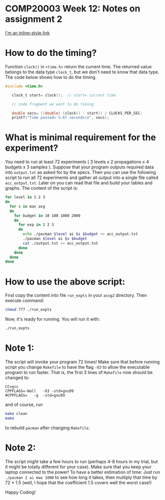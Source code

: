 COMP20003 Week 12: Notes on assignment 2
=======================

[I'm an inline-style link](https://canvas.lms.unimelb.edu.au/courses/8028/pages/week-3)

  # How to do the timing?
Function `clock()` in `<time.h>` return the current time. The returned value belongs
to the data type `clock_t`, but we don't need to know that data type. The code below shows
how to do the timing.
```c
#include <time.h>

   clock_t start= clock();  // start= current time

   // code fragment we want to do timing

   double secs= ((double) (clock() - start)) / CLOCKS_PER_SEC;
   printf("Time passed= %.6f seconds\n", secs);
```

  # What is minimal requirement for the experiment?
  You need to run at least 72 experiments ( 3 levels x 2 propagations x 4 budgets x 3 samples ). Suppose that your program outputs required data into 
`output.txt` as asked for by the specs. Then you can use the following script
to run all 72 experiments and gather all output into a single file called 
`acc_output.txt`. Later on you can read that file and build your tables and graphs.
The content of the script is:
```bash
for level in 1 2 3 
do
  for s in max avg 
  do
    for budget in 10 100 1000 2000
    do  
      for exp in 1 2 3 
      do  
        echo ./pacman $level ai $s $budget >> acc_output.txt 
        ./pacman $level ai $s $budget 
        cat ./output.txt >> acc_output.txt
      done
    done
  done
done
```
  # How to use the above script: 
First copy the content into file `run_expts` in your `assg2` directory.
Then execute command:
```bash
chmod 777 ./run_expts
```
Now, it's ready for running. You will run it with:
```bash
./run_expts
```
  # Note 1: 
The script will invoke your program 72 times! Make sure that before 
running script you change `Makefile` to have the flag `-O3` to allow the executable program to run faster. That is, the 
first 3 lines of `Makefile` now should be changed to:
```make
CC=gcc
CPPFLAGS=-Wall   -O3 -std=gnu99
#CPPFLAGS=   -g  -std=gnu99
``` 
and of course, run
```bash
make clean
make
```
to rebuild `pacman` after changing `Makefile`.

  # Note 2:
The script might take a few hours to run (perhaps 4-8 hours in my trial, but it might be totally different for your case). Make sure that you keep your laptop connected to the power!
To have a better estimation of time: Just run `./pacman 2 ai max 1000` to see how long it takes, then multiply that time by 72 * 1.5 (well, I hope that the coefficient 1.5 covers well the worst case!) 
   
Happy Coding!

